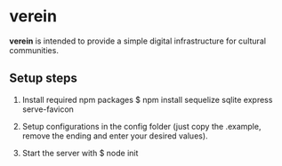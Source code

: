 # verein
__verein__ is intended to provide a simple digital infrastructure for cultural communities.

Setup steps
----------
1. Install required npm packages
  $ npm install sequelize sqlite express serve-favicon

2. Setup configurations in the config folder (just copy the .example,
remove the ending and enter your desired values).

3. Start the server with
  $ node init


